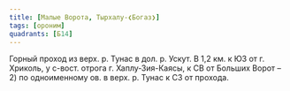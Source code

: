 ```yaml
---
title: [Малые Ворота, Тырхалу-❮Богаз❯]
tags: [ороним]
quadrants: [Б14]
---
```


Горный проход из верх. р. Тунас в дол. р. Ускут. В 1,2 км. к ЮЗ от г. Хриколь, у
с-вост. отрога г. Хаплу-Зия-Каясы, к СВ от Больших Ворот – 2) по одноименному
ов. в верх. р. Тунас к СЗ от прохода.
